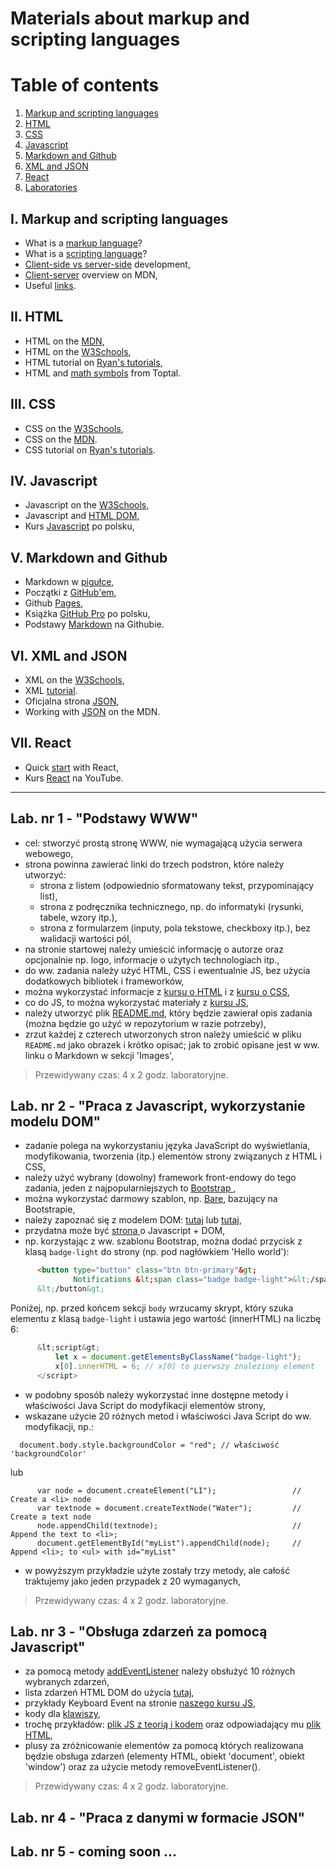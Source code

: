 # Materials about markup and scripting languages
# Table of contents
1. [Markup and scripting languages](#introduction)
2. [HTML](#paragraph1)
3. [CSS](#paragraph2)
4. [Javascript](#paragraph3)
5. [Markdown and Github](#paragraph4)
5. [XML and JSON](#paragraph5)
6. [React](#paragraph6)
7. [Laboratories](#labs)

## I. Markup and scripting languages <a id="introduction"></a>
  - What is a [markup language](https://www.semrush.com/blog/markup-language/)?
  - What is a [scripting language](https://www.techtarget.com/whatis/definition/scripting-language)? 
  - [Client-side vs server-side](https://codeinstitute.net/global/blog/client-side-vs-server-side/) development,  
  - [Client-server](https://developer.mozilla.org/en-US/docs/Learn_web_development/Extensions/Server-side/First_steps/Client-Server_overview) overview on MDN,  
  - Useful [links](https://zacniewski.github.io/old/useful-links/). 

## II. HTML <a id="paragraph1"></a>
  - HTML on the [MDN](https://developer.mozilla.org/en-US/docs/Web/HTML),  
  - HTML on the [W3Schools](https://www.w3schools.com/html/default.asp),
  - HTML tutorial on [Ryan's tutorials](https://ryanstutorials.net/html-tutorial/),
  - HTML and [math symbols](https://www.toptal.com/designers/htmlarrows/math/) from Toptal.  

## III. CSS <a id="paragraph2"></a>
  - CSS on the [W3Schools](https://www.w3schools.com/css/default.asp),  
  - CSS on the [MDN](https://developer.mozilla.org/en-US/docs/Web/CSS).
  - CSS tutorial on [Ryan's tutorials](https://ryanstutorials.net/css-tutorial/).

## IV. Javascript <a id="paragraph3"></a>
  - Javascript on the [W3Schools](https://www.w3schools.com/js/default.asp),  
  - Javascript and [HTML DOM](https://www.w3schools.com/jsref/default.asp),  
  - Kurs [Javascript](https://kursjs.pl/) po polsku, 

## V. Markdown and Github <a id="paragraph4"></a>
  - Markdown w [pigułce](https://www.markdownguide.org/basic-syntax/),  
  - Początki z [GitHub'em](https://www.flynerd.pl/2018/02/github-dla-zielonych-pierwsze-repozytorium.html),  
  - Github [Pages](https://pages.github.com/),  
  - Książka [GitHub Pro](https://git-scm.com/book/pl/v2) po polsku,  
  - Podstawy [Markdown](https://docs.github.com/en/get-started/writing-on-github/getting-started-with-writing-and-formatting-on-github/basic-writing-and-formatting-syntax) na Githubie.  

## VI. XML and JSON <a id="paragraph5"></a>
  - XML on the [W3Schools](https://www.w3schools.com/xml/default.asp),  
  - XML [tutorial](https://www.guru99.com/xml-tutorials.html).
  - Oficjalna strona [JSON](https://www.json.org/json-pl.html),    
  - Working with [JSON](https://developer.mozilla.org/en-US/docs/Learn_web_development/Core/Scripting/JSON) on the MDN.  

## VII. React <a id="paragraph6"></a>
  - Quick [start](https://react.dev/learn) with React,  
  - Kurs [React](https://www.youtube.com/playlist?list=PL4cUxeGkcC9gZD-Tvwfod2gaISzfRiP9d) na YouTube.  

<hr><a id="labs"></a>

## Lab. nr 1 - "Podstawy WWW"
  - cel: stworzyć prostą stronę WWW, nie wymagającą użycia serwera webowego,
  - strona powinna zawierać linki do trzech podstron, które należy utworzyć: 
    - strona z listem (odpowiednio sformatowany tekst, przypominający list),
    - strona z podręcznika technicznego, np. do informatyki (rysunki, tabele, wzory itp.),
    - strona z formularzem (inputy, pola tekstowe, checkboxy itp.), bez walidacji wartości pól,  
  - na stronie startowej należy umieścić informację o autorze oraz opcjonalnie np. logo, informacje o użytych technologiach itp.,
  - do ww. zadania należy użyć HTML, CSS i ewentualnie JS, bez użycia dodatkowych bibliotek i frameworków,  
  - można wykorzystać informacje z <a href="https://ryanstutorials.net/html-tutorial/" target="_blank">kursu o HTML</a> i z <a href="https://ryanstutorials.net/css-tutorial/" target="_blank">kursu o CSS</a>,
  - co do JS, to można wykorzystać materiały z <a href="https://kursjs.pl/" target="_blank">kursu JS</a>,
  - należy utworzyć plik <a href="https://www.markdownguide.org/basic-syntax/" target="_blank">README.md</a>, który będzie zawierał opis zadania (można będzie go użyć w repozytorium w razie potrzeby),  
  - zrzut każdej z czterech utworzonych stron należy umieścić w pliku `README.md` jako obrazek i krótko opisać; jak to zrobić opisane jest w ww. linku o Markdown w sekcji 'Images',  
> Przewidywany czas: 4 x 2 godz. laboratoryjne.

## Lab. nr 2 - "Praca z Javascript, wykorzystanie modelu DOM"
  - zadanie polega na wykorzystaniu języka JavaScript do wyświetlania, modyfikowania, tworzenia (itp.) elementów strony związanych z HTML i CSS, 
  - należy użyć wybrany (dowolny) framework front-endowy do tego zadania, jeden z najpopularniejszych to <a href="https://getbootstrap.com/docs/5.0/getting-started/introduction/" target="_blank">Bootstrap </a>,
  - można wykorzystać darmowy szablon, np. <a href="https://startbootstrap.com/template/bare/" target="_blank">Bare</a>, bazujący na Bootstrapie,  
  - należy zapoznać się z modelem DOM: <a href="https://kursjs.pl/kurs/dom/dom.php" target="_blank">tutaj</a> lub <a href="https://www.w3schools.com/whatis/whatis_htmldom.asp" target="_blank">tutaj</a>,
  - przydatna może być <a href="https://www.w3schools.com/jsref/default.asp" target="_blank">strona </a>o Javascript + DOM,
  - np. korzystając z ww. szablonu Bootstrap, można dodać przycisk z klasą <code>badge-light</code> do strony (np. pod nagłówkiem 'Hello world'):  
```html
      <button type="button" class="btn btn-primary"&gt;
              Notifications &lt;span class="badge badge-light">&lt;/span&gt;
      &lt;/button&gt;
```
  Poniżej, np. przed końcem sekcji <code>body</code> wrzucamy skrypt, który szuka elementu z klasą <code>badge-light</code> i ustawia jego wartość (innerHTML) na liczbę 6:
```javascript
      &lt;script&gt;
          let x = document.getElementsByClassName("badge-light");
          x[0].innerHTML = 6; // x[0] to pierwszy znaleziony element
      </script>
```      
  - w podobny sposób należy wykorzystać inne dostępne metody i właściwości Java Script do modyfikacji elementów strony,
  -  wskazane użycie 20 różnych metod i właściwości Java Script do ww. modyfikacji, np.:  
```
  document.body.style.backgroundColor = "red"; // właściwość 'backgroundColor'
```
lub  
```
      var node = document.createElement("LI");                 // Create a <li> node
      var textnode = document.createTextNode("Water");         // Create a text node
      node.appendChild(textnode);                              // Append the text to <li>;
      document.getElementById("myList").appendChild(node);     // Append <li>; to <ul> with id="myList"
  ```
  - w powyższym przykładzie użyte zostały trzy metody, ale całość traktujemy jako jeden przypadek z 20 wymaganych,
> Przewidywany czas: 4 x 2 godz. laboratoryjne.  

## Lab. nr 3 - "Obsługa zdarzeń za pomocą Javascript"

- za pomocą metody [addEventListener](https://www.w3schools.com/js/js_htmldom_eventlistener.asp) należy obsłużyć 10 różnych wybranych zdarzeń,
- lista zdarzeń HTML DOM do użycia <a href="https://www.w3schools.com/jsref/dom_obj_event.asp" target="_blank">tutaj</a>,
- przykłady Keyboard Event na stronie <a href="https://kursjs.pl/kurs/events/events-keys" target="_blank">naszego kursu JS</a>,
- kody dla <a href="http://keycode.info/" target="_blank">klawiszy</a>,
- trochę przykładów: <a href="https://github.com/zacniewski/materials-about-internet-apps-and-www-websites/blob/main/zastosowania-java-script/scripts/3-event-handling.js" target="_blank">plik JS z teorią i kodem</a> oraz odpowiadający mu <a href="https://github.com/zacniewski/materials-about-internet-apps-and-www-websites/blob/main/zastosowania-java-script/event-handling.html" target="_blank">plik HTML</a>,
- plusy za zróżnicowanie elementów za pomocą których realizowana będzie obsługa zdarzeń (elementy HTML, obiekt 'document', obiekt 'window') oraz za użycie metody removeEventListener().
> Przewidywany czas: 4 x 2 godz. laboratoryjne.  

## Lab. nr 4 - "Praca z danymi w formacie JSON"

## Lab. nr 5 - coming soon ...

